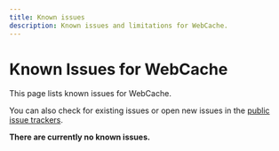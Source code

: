 ```yaml
---
title: Known issues
description: Known issues and limitations for WebCache.
---
```


# Known Issues for WebCache

This page lists known issues for WebCache.

You can also check for existing issues or open new issues in the [public issue trackers](https://github.com/animeshon/issue-tracker).

**There are currently no known issues.**
